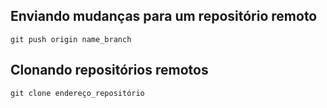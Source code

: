 ## Enviando mudanças para um repositório remoto
``` shell
git push origin name_branch
```

## Clonando repositórios remotos
``` shell
git clone endereço_repositório
```